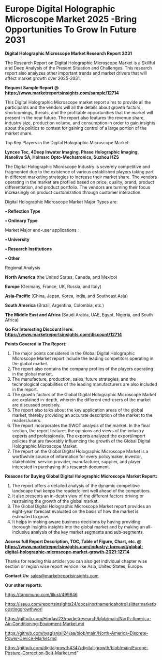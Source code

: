  # Europe Digital Holographic Microscope Market 2025 -Bring Opportunities To Grow In Future 2031

<strong>Digital Holographic Microscope Market Research Report 2031</strong>

The Research Report on Digital Holographic Microscope Market is a Skillful and Deep Analysis of the Present Situation and Challenges. This research report also analyzes other important trends and market drivers that will affect market growth over 2025-2031.

<strong>Request Sample Report @ <a href=https://www.marketreportsinsights.com/sample/12714>https://www.marketreportsinsights.com/sample/12714</a></strong>

This Digital Holographic Microscope market report aims to provide all the participants and the vendors will all the details about growth factors, shortcomings, threats, and the profitable opportunities that the market will present in the near future. The report also features the revenue share, industry size, production volume, and consumption in order to gain insights about the politics to contest for gaining control of a large portion of the market share.

Top Key Players in the Digital Holographic Microscope Market:

<strong>Lyncee Tec, 4Deep Inwater Imaging, Phase Holographic Imaging, Nanolive SA, Holmarc Opto-Mechatronics, Suzhou HZS</strong>

The Digital Holographic Microscope Industry is severely competitive and fragmented due to the existence of various established players taking part in different marketing strategies to increase their market share. The vendors operating in the market are profiled based on price, quality, brand, product differentiation, and product portfolio. The vendors are turning their focus increasingly on product customization through customer interaction.

Digital Holographic Microscope Market Major Types are:

<strong>• Reflection Type

• Ordinary Type</strong>

Market Major end-user applications :

<strong>• University

• Research Institutions

• Other</strong>

Regional Analysis

</u><strong><b>North America</b></strong> (the United States, Canada, and Mexico)

<strong><b>Europe </b></strong>(Germany, France, UK, Russia, and Italy)

<strong><b>Asia-Pacific</b></strong> (China, Japan, Korea, India, and Southeast Asia)

<strong><b>South America</b></strong> (Brazil, Argentina, Colombia, etc.)

<strong><b>The Middle East and Africa</b></strong> (Saudi Arabia, UAE, Egypt, Nigeria, and South Africa)

<strong>Go For Interesting Discount Here: <a href=https://www.marketreportsinsights.com/discount/12714>https://www.marketreportsinsights.com/discount/12714</a></strong>

<strong>Points Covered in The Report:</strong>
<ol>
  <li>The major points considered in the Global Digital Holographic Microscope Market report include the leading competitors operating in the global market.</li>
  <li>The report also contains the company profiles of the players operating in the global market.</li>
  <li>The manufacture, production, sales, future strategies, and the technological capabilities of the leading manufacturers are also included in the report.</li>
  <li>The growth factors of the Global Digital Holographic Microscope Market are explained in-depth, wherein the different end-users of the market are discussed precisely.</li>
  <li>The report also talks about the key application areas of the global market, thereby providing an accurate description of the market to the readers/users.</li>
  <li>The report incorporates the SWOT analysis of the market. In the final section, the report features the opinions and views of the industry experts and professionals. The experts analyzed the export/import policies that are favorably influencing the growth of the Global Digital Holographic Microscope Market.</li>
  <li>The report on the Global Digital Holographic Microscope Market is a worthwhile source of information for every policymaker, investor, stakeholder, service provider, manufacturer, supplier, and player interested in purchasing this research document.</li>
</ol>
<strong>Reasons for Buying Global Digital Holographic Microscope Market Report:</strong>

<ol>
  <li>The report offers a detailed analysis of the dynamic competitive landscape that keeps the reader/client well ahead of the competitors.</li>
  <li>It also presents an in-depth view of the different factors driving or restraining the growth of the global market.</li>
  <li>The Global Digital Holographic Microscope Market report provides an eight-year forecast evaluated on the basis of how the market is estimated to grow.</li>
  <li>It helps in making aware business decisions by having providing thorough insights insights into the global market and by making an all-inclusive analysis of the key market segments and sub-segments.</li>
</ol>
<strong>Access full Report Description, TOC, Table of Figure, Chart, etc. @ <a href=https://www.marketreportsinsights.com/industry-forecast/global-digital-holographic-microscope-market-growth-2021-12714>https://www.marketreportsinsights.com/industry-forecast/global-digital-holographic-microscope-market-growth-2021-12714</a></strong>


Thanks for reading this article; you can also get individual chapter wise section or region wise report version like Asia, United States, Europe.

<strong>Contact Us:</strong>
sales@marketreportsinsights.com

<strong>Our other reports:</strong>

<a href=https://tanomuno.com/illust/499846>https://tanomuno.com/illust/499846</a>

<a href=https://issuu.com/reportsinsights24/docs/northamericahotrollslittermarketboostinggrowthworl>https://issuu.com/reportsinsights24/docs/northamericahotrollslittermarketboostinggrowthworl</a>

<a href=https://github.com/Hindavi23/marketresearch/blob/main/North-America-Air-Conditioning-Equipment-Market.md>https://github.com/Hindavi23/marketresearch/blob/main/North-America-Air-Conditioning-Equipment-Market.md</a>

<a href=https://github.com/tyagianjali24/aa/blob/main/North-America-Discrete-Power-Device-Market.md>https://github.com/tyagianjali24/aa/blob/main/North-America-Discrete-Power-Device-Market.md</a>

<a href=https://github.com/digitalgrowth4347/digital-growth/blob/main/Europe-Posture-Correction-Belt-Market.md>https://github.com/digitalgrowth4347/digital-growth/blob/main/Europe-Posture-Correction-Belt-Market.md</a>"
